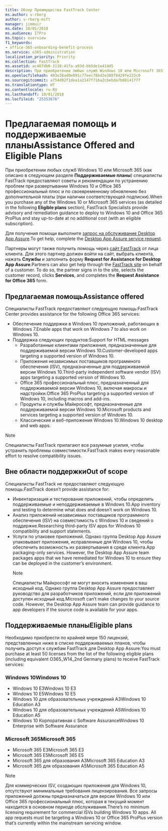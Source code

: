 ```yaml
---
title: Обзор Преимущества FastTrack Center
ms.author: v-rberg
author: v-rberg-msft
manager: jimmuir
ms.date: 10/01/2018
ms.audience: ITPro
ms.topic: overview
f1_keywords:
- office-365-onboarding-benefit-process
ms.service: o365-administration
localization_priority: Priority
ms.collection: FastTrack
ms.assetid: ac467db0-3118-41fa-a93d-bb5de1e414d5
description: При приобретении любых служб Windows 10 или Microsoft 365 специалисты FastTrack предоставляют советы и рекомендации по устранению проблем при развертывании Windows 10 и Office 365 профессиональный плюс и по своевременному обновлению без дополнительной платы (при наличии соответствующей подписки).
ms.openlocfilehash: 493e38ad0e091c77eec78bd2e388f8429fe223c0
ms.sourcegitcommit: a754d02f1dea1a2147f716a2cbebda7b68141777
ms.translationtype: HT
ms.contentlocale: ru-RU
ms.lasthandoff: 10/01/2018
ms.locfileid: "25353676"
---
```

# <a name="assistance-offered-and-eligible-plans"></a><span data-ttu-id="3faff-103">Предлагаемая помощь и поддерживаемые планы</span><span class="sxs-lookup"><span data-stu-id="3faff-103">Assistance Offered and Eligible Plans</span></span>   

<span data-ttu-id="3faff-104">При приобретении любых служб Windows 10 или Microsoft 365 (как описано в следующем разделе **Поддерживаемые планы**) специалисты FastTrack предоставляют советы и рекомендации по устранению проблем при развертывании Windows 10 и Office 365 профессиональный плюс и по своевременному обновлению без дополнительной платы (при наличии соответствующей подписки).</span><span class="sxs-lookup"><span data-stu-id="3faff-104">When you purchase any of the Windows 10 or Microsoft 365 services (as detailed in the following **Eligible plans** section), FastTrack Specialists provide advisory and remediation guidance to deploy to Windows 10 and Office 365 ProPlus and stay up-to-date at no additional cost (with an eligible subscription).</span></span>

<span data-ttu-id="3faff-105">Для получения помощи выполните [запрос на обслуживание Desktop App Assure](https://go.microsoft.com/fwlink/?linkid=2022721).</span><span class="sxs-lookup"><span data-stu-id="3faff-105">To get help, complete the [Desktop App Assure service request](https://go.microsoft.com/fwlink/?linkid=2022721).</span></span>

<span data-ttu-id="3faff-p101">Партнеры могут также получить помощь через [сайт FastTrack](https://go.microsoft.com/fwlink/?linkid=780698) от лица клиента. Для этого партнер должен войти на сайт, выбрать клиента, нажать **Службы** и заполнить форму **Request for Assistance for Desktop App Assure**.</span><span class="sxs-lookup"><span data-stu-id="3faff-p101">Partners can also get help through the [FastTrack site](https://go.microsoft.com/fwlink/?linkid=780698) on behalf of a customer. To do so, the partner signs in to the site, selects the customer record, clicks **Services**, and completes the **Request Assistance for Office 365** form.</span></span>

## <a name="assistance-offered"></a><span data-ttu-id="3faff-108">Предлагаемая помощь</span><span class="sxs-lookup"><span data-stu-id="3faff-108">Assistance offered</span></span>

<span data-ttu-id="3faff-109">Специалисты FastTrack предоставляют следующую помощь:</span><span class="sxs-lookup"><span data-stu-id="3faff-109">FastTrack Center provides assistance for the following Office 365 services:</span></span>
- <span data-ttu-id="3faff-110">Обеспечение поддержки в Windows 10 приложений, работающих в Windows 7.</span><span class="sxs-lookup"><span data-stu-id="3faff-110">Enable apps that work on Windows 7 to also work on Windows 10.</span></span>
- <span data-ttu-id="3faff-111">Поддержка следующих продуктов:</span><span class="sxs-lookup"><span data-stu-id="3faff-111">Support for HTML messages</span></span>
    - <span data-ttu-id="3faff-112">Разработанные клиентами приложения, предназначенные для поддерживаемой версии Windows 10.</span><span class="sxs-lookup"><span data-stu-id="3faff-112">Customer-developed apps targeting a supported version of Windows 10.</span></span>
    - <span data-ttu-id="3faff-113">Приложения независимых поставщиков программного обеспечения (ISV), предназначенные для поддерживаемой версии Windows 10.</span><span class="sxs-lookup"><span data-stu-id="3faff-113">Third-party independent software vendor (ISV) apps targeting a supported version of Windows 10.</span></span>
    - <span data-ttu-id="3faff-114">Office 365 профессиональный плюс, предназначенный для поддерживаемой версии Windows 10, включая макросы и надстройки.</span><span class="sxs-lookup"><span data-stu-id="3faff-114">Office 365 ProPlus targeting a supported version of Windows 10, including macros and add-ins.</span></span>
    - <span data-ttu-id="3faff-115">Продукты и службы Майкрософт, предназначенные для поддерживаемой версии Windows 10.</span><span class="sxs-lookup"><span data-stu-id="3faff-115">Microsoft products and services targeting a supported version of Windows 10.</span></span>
    - <span data-ttu-id="3faff-116">Классические и веб-приложения Windows 10.</span><span class="sxs-lookup"><span data-stu-id="3faff-116">Windows 10 desktop and web apps.</span></span>
> [!NOTE]
> <span data-ttu-id="3faff-117">Специалисты FastTrack прилагают все разумные усилия, чтобы устранить проблемы совместимости.</span><span class="sxs-lookup"><span data-stu-id="3faff-117">FastTrack makes every reasonable effort to resolve compatibility issues.</span></span> 

## <a name="out-of-scope"></a><span data-ttu-id="3faff-118">Вне области поддержки</span><span class="sxs-lookup"><span data-stu-id="3faff-118">Out of scope</span></span>

<span data-ttu-id="3faff-119">Специалисты FastTrack не предоставляют следующую помощь:</span><span class="sxs-lookup"><span data-stu-id="3faff-119">FastTrack doesn’t provide assistance for:</span></span>
- <span data-ttu-id="3faff-120">Инвентаризация и тестирование приложений, чтобы определить поддерживаемые и неподдерживаемые в Windows 10.</span><span class="sxs-lookup"><span data-stu-id="3faff-120">App inventory and testing to determine what does and doesn’t work on Windows 10.</span></span>
- <span data-ttu-id="3faff-121">Анализ приложений независимых поставщиков программного обеспечения (ISV) на совместимость с Windows 10 и сведений о поддержке.</span><span class="sxs-lookup"><span data-stu-id="3faff-121">Researching third-party ISV apps for Windows 10 compatibility and support statements.</span></span>
- <span data-ttu-id="3faff-p102">Услуги по упаковке приложений. Однако группа Desktop App Assure упаковывает приложения, исправленные для Windows 10, чтобы обеспечить возможность их развертывания в среде клиента.</span><span class="sxs-lookup"><span data-stu-id="3faff-p102">App packaging-only services. However, the Desktop App Assure team packages apps that we have remediated for Windows 10 to ensure they can be deployed in the customer’s environment.</span></span>
    > [!NOTE]
    > <span data-ttu-id="3faff-p103">Специалисты Майкрософт не могут вносить изменения в ваш исходный код. Однако группа Desktop App Assure предоставляет руководство для разработчиков приложений, если для приложений доступен исходный код.</span><span class="sxs-lookup"><span data-stu-id="3faff-p103">Microsoft can’t make changes to your source code. However, the Desktop App Assure team can provide guidance to app developers if the source code is available for your apps.</span></span>

 
## <a name="eligible-plans"></a><span data-ttu-id="3faff-126">Поддерживаемые планы</span><span class="sxs-lookup"><span data-stu-id="3faff-126">Eligible plans</span></span>

<span data-ttu-id="3faff-127">Необходимо приобрести по крайней мере 150 лицензий, представленных ниже в списке поддерживаемых планов, чтобы получить доступ к службам FastTrack для Desktop App Assure:</span><span class="sxs-lookup"><span data-stu-id="3faff-127">You must purchase at least 50 licenses from the list of the following eligible plans (including equivalent O365_W14_2nd Germany plans) to receive FastTrack services:</span></span>

### <a name="windows-10"></a><span data-ttu-id="3faff-128">Windows 10</span><span class="sxs-lookup"><span data-stu-id="3faff-128">Windows 10</span></span>
- <span data-ttu-id="3faff-129">Windows 10 E3</span><span class="sxs-lookup"><span data-stu-id="3faff-129">Windows 10 E3</span></span>
- <span data-ttu-id="3faff-130">Windows 10 E5</span><span class="sxs-lookup"><span data-stu-id="3faff-130">Windows 10 E5</span></span>
- <span data-ttu-id="3faff-131">Windows 10 для образовательных учреждений A3</span><span class="sxs-lookup"><span data-stu-id="3faff-131">Windows 10 Education A3</span></span>
- <span data-ttu-id="3faff-132">Windows 10 для образовательных учреждений A5</span><span class="sxs-lookup"><span data-stu-id="3faff-132">Windows 10 Education A5</span></span> 
- <span data-ttu-id="3faff-133">Windows 10 Корпоративная с Software Assurance</span><span class="sxs-lookup"><span data-stu-id="3faff-133">Windows 10 Enterprise with Software Assurance</span></span>

### <a name="microsoft-365"></a><span data-ttu-id="3faff-134">Microsoft 365</span><span class="sxs-lookup"><span data-stu-id="3faff-134">Microsoft 365</span></span>
- <span data-ttu-id="3faff-135">Microsoft 365 E3</span><span class="sxs-lookup"><span data-stu-id="3faff-135">Microsoft 365 E3</span></span>
- <span data-ttu-id="3faff-136">Microsoft 365 E5</span><span class="sxs-lookup"><span data-stu-id="3faff-136">Microsoft 365 E5</span></span>
- <span data-ttu-id="3faff-137">Microsoft 365 для образования A3</span><span class="sxs-lookup"><span data-stu-id="3faff-137">Microsoft 365 Education A3</span></span>
- <span data-ttu-id="3faff-138">Microsoft 365 для образования A5</span><span class="sxs-lookup"><span data-stu-id="3faff-138">Microsoft 365 Education A5</span></span>

> [!NOTE]
> <span data-ttu-id="3faff-p104">Для коммерческих ISV, создающих приложения для Windows 10, отсутствуют минимальные требования лицензирования. Все запросы приложений должны предназначаться для версии Windows 10 или Office 365 профессиональный плюс, которая в текущий момент находится в основном периоде обслуживания.</span><span class="sxs-lookup"><span data-stu-id="3faff-p104">There’s no minimum licensing requirement for commercial ISVs building Windows 10 apps. All app requests must be targeting a Windows 10 or Office 365 ProPlus version that’s currently within the mainstream servicing window.</span></span> 
